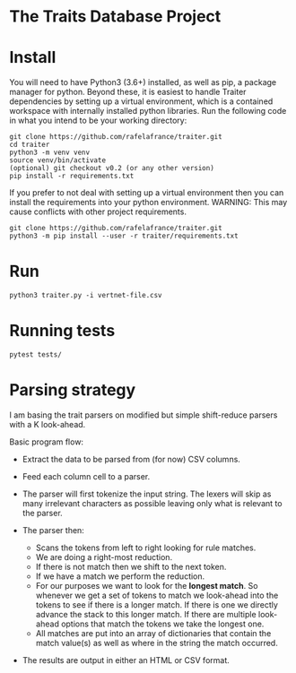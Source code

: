 # The Traits Database Project

# Install

You will need to have Python3 (3.6+) installed, as well as pip, a package manager for python. Beyond these, it is easiest to handle Traiter dependencies by setting up a virtual environment, which is a contained workspace with internally installed python libraries. Run the following code in what you intend to be your working directory:
```
git clone https://github.com/rafelafrance/traiter.git
cd traiter
python3 -m venv venv
source venv/bin/activate
(optional) git checkout v0.2 (or any other version)
pip install -r requirements.txt
```

If you prefer to not deal with setting up a virtual environment then you can install the requirements into your python environment. WARNING: This may cause conflicts with other project requirements.
```
git clone https://github.com/rafelafrance/traiter.git
python3 -m pip install --user -r traiter/requirements.txt
```

# Run
```
python3 traiter.py -i vertnet-file.csv
```
# Running tests
```
pytest tests/
```

# Parsing strategy

I am basing the trait parsers on modified but simple shift-reduce parsers with a K look-ahead.

Basic program flow:

* Extract the data to be parsed from (for now) CSV columns.

* Feed each column cell to a parser.

* The parser will first tokenize the input string. The lexers will skip as many irrelevant characters as possible leaving only what is relevant to the parser.

* The parser then:
  - Scans the tokens from left to right looking for rule matches.
  - We are doing a right-most reduction.
  - If there is not match then we shift to the next token.
  - If we have a match we perform the reduction.
  - For our purposes we want to look for the **longest match**. So whenever we get a set of tokens to match we look-ahead into the tokens to see if there is a longer match. If there is one we directly advance the stack to this longer match. If there are multiple look-ahead options that match the tokens we take the longest one.
  - All matches are put into an array of dictionaries that contain the match value(s) as well as where in the string the match occurred.


* The results are output in either an HTML or CSV format.
